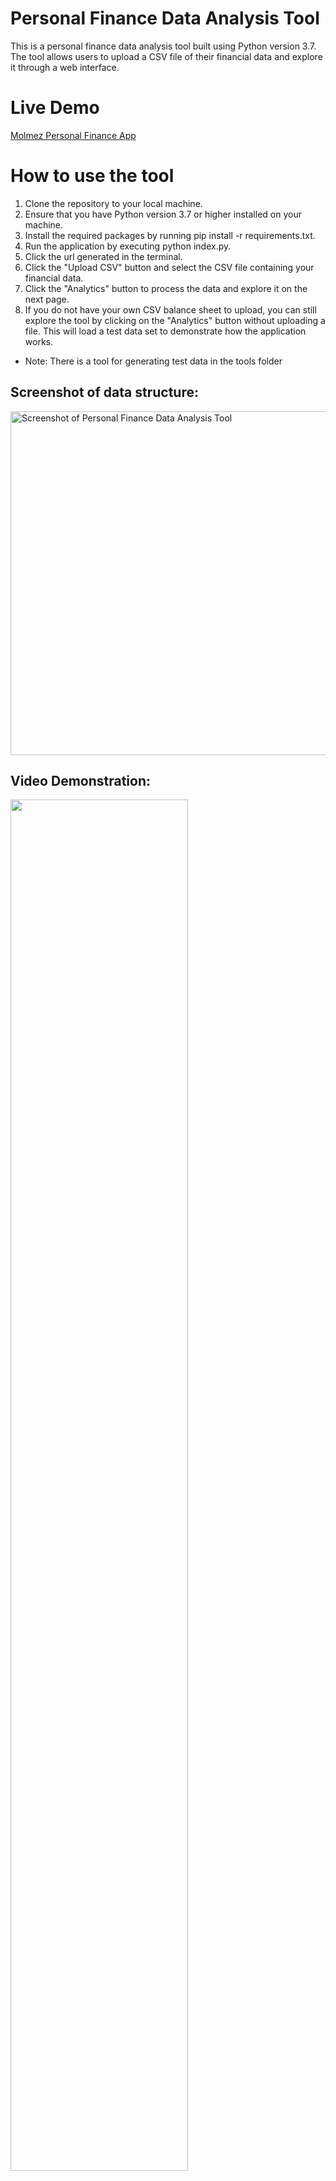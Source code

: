 # Personal Finance Data Analysis Tool
This is a personal finance data analysis tool built using Python version 3.7.
The tool allows users to upload a CSV file of their financial data and explore it through a web interface.

# Live Demo
[Molmez Personal Finance App](https://0xtommyofficial.pythonanywhere.com)

# How to use the tool

1. Clone the repository to your local machine.
2. Ensure that you have Python version 3.7 or higher installed on your machine.
3. Install the required packages by running pip install -r requirements.txt.
4. Run the application by executing python index.py.
5. Click the url generated in the terminal.
6. Click the "Upload CSV" button and select the CSV file containing your financial data.
7. Click the "Analytics" button to process the data and explore it on the next page.
8. If you do not have your own CSV balance sheet to upload, you can still explore the tool by clicking on the "Analytics" button without uploading a file. This will load a test data set to demonstrate how the application works.
- Note: There is a tool for generating test data in the tools folder

## Screenshot of data structure:
<img src="https://i.ibb.co/6y6CJYV/Screenshot-2023-12-27-183030.png" alt="Screenshot of Personal Finance Data Analysis Tool" width="550"/>


## Video Demonstration:

[<img src="https://img.youtube.com/vi/JDXuFCzAADk/maxresdefault.jpg" width="75%">](https://www.youtube.com/watch?v=JDXuFCzAADk)


# Features
The personal finance data analysis tool provides the following features:

- Upload a CSV file containing financial data.
- View a summary of the uploaded data, including total income, total expenses, and savings.
- Generate a selection of charts depending on selected filters.
- Filter by amounts, dates, incoming, and outgoing.
- Export charts and tables.

# Dependencies
The tool requires the following Python packages:

- Pandas
- Plotly
- Dash

These packages are listed in the requirements.txt file and can be installed using pip.

# Contributing
If you would like to contribute to the personal finance data analysis tool, please fork the repository and create a pull request with your changes. I welcome contributions and am happy to review any changes.

[ @10XTMY, www.molmez.io ]
